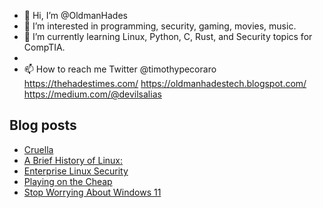 - 👋 Hi, I’m @OldmanHades
- 👀 I’m interested in programming, security, gaming, movies, music.
- 🌱 I’m currently learning Linux, Python, C, Rust, and Security topics for CompTIA.
-
- 📫 How to reach me Twitter @timothypecoraro
https://thehadestimes.com/
https://oldmanhadestech.blogspot.com/
https://medium.com/@devilsalias

## Blog posts
<!-- BLOG-POST-LIST:START -->
- [Cruella](https://medium.com/@devilsalias/cruella-e76d30fea733?source=rss-5097f5c9b801------2)
- [A Brief History of Linux:](https://medium.com/@devilsalias/a-brief-history-of-linux-6c7881be1aa3?source=rss-5097f5c9b801------2)
- [Enterprise Linux Security](https://medium.com/@devilsalias/enterprise-linux-security-f994e4bd78ac?source=rss-5097f5c9b801------2)
- [Playing on the Cheap](https://medium.com/@devilsalias/playing-on-the-cheap-dbf86bf4bbf5?source=rss-5097f5c9b801------2)
- [Stop Worrying About Windows 11](https://medium.com/@devilsalias/stop-worrying-about-windows-11-49f4e976813c?source=rss-5097f5c9b801------2)
<!-- BLOG-POST-LIST:END -->
